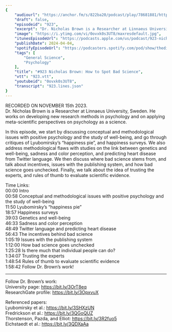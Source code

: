```yaml
---
{
	"audiourl": "https://anchor.fm/s/822ba20/podcast/play/78681881/https%3A%2F%2Fd3ctxlq1ktw2nl.cloudfront.net%2Fstaging%2F2023-10-15%2F3e6923d3-8949-d55a-79ff-7be54d2461c6.m4a",
	"draft": false,
	"episodeid": "923",
	"excerpt": "Dr. Nicholas Brown is a Researcher at Linnaeus University, Sweden. He works on developing new research methods in psychology and on applying meta-scientific perspectives on psychology as a science.",
	"image": "https://i.ytimg.com/vi/0ovxk0s3UT8/maxresdefault.jpg",
	"itunesEpisodeUrl": "https://podcasts.apple.com/us/podcast/923-nicholas-brown-how-to-spot-bad-science/id1451347236?i=1000651458615&uo=4",
	"publishDate": 2024-04-04,
	"spotifyEpisodeUrl": "https://podcasters.spotify.com/pod/show/thedissenter/episodes/923-Nicholas-Brown-How-to-Spot-Bad-Science-e2bvmap",
	"tags": [
		"General Science",
		"Psychology"
	],
	"title": "#923 Nicholas Brown: How to Spot Bad Science",
	"vtt": "923.vtt",
	"youtubeid": "0ovxk0s3UT8",
	"transcript": "923.lines.json"
}
---
```

RECORDED ON NOVEMBER 15th 2023.  
Dr. Nicholas Brown is a Researcher at Linnaeus University, Sweden. He works on developing new research methods in psychology and on applying meta-scientific perspectives on psychology as a science.

In this episode, we start by discussing conceptual and methodological issues with positive psychology and the study of well-being, and go through critiques of Lyubomirsky’s “happiness pie”, and happiness surveys. We also address methodological flaws with studies on the link between genetics and well-being, sadness and color perception, and predicting heart disease from Twitter language. We then discuss where bad science stems from, and talk about incentives, issues with the publishing system, and how bad science goes unchecked. Finally, we talk about the idea of trusting the experts, and rules of thumb to evaluate scientific evidence.


Time Links:  
<time>00:00</time> Intro  
<time>00:58</time> Conceptual and methodological issues with positive psychology and the study of well-being  
<time>11:50</time> Lyubomirsky’s “happiness pie”  
<time>18:57</time> Happiness surveys  
<time>39:03</time> Genetics and well-being  
<time>46:33</time> Sadness and color perception  
<time>48:49</time> Twitter language and predicting heart disease  
<time>56:43</time> The incentives behind bad science  
<time>1:05:19</time> Issues with the publishing system  
<time>1:12:00</time> How bad science goes unchecked  
<time>1:25:28</time> Is there much that individual people can do?  
<time>1:34:07</time> Trusting the experts  
<time>1:48:54</time> Rules of thumb to evaluate scientific evidence  
<time>1:58:42</time> Follow Dr. Brown’s work!

---

Follow Dr. Brown’s work:  
University page: https://bit.ly/3OrT8eq  
ResearchGate profile: https://bit.ly/3OpxvuX

Referenced papers:  
Lyubomirsky et al.: https://bit.ly/3SHXzUN  
Fredrickson et al.: https://bit.ly/3QGoQUZ  
Thorstenson, Pazda, and Elliot: https://bit.ly/3R2fuo5  
Eichstaedt et al.: https://bit.ly/3QDXaAa
